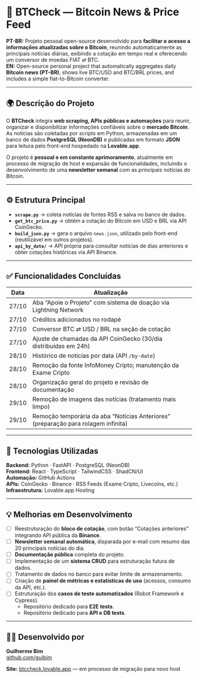 # 📰 BTCheck — Bitcoin News & Price Feed

**PT-BR:** Projeto pessoal open-source desenvolvido para **facilitar o acesso a informações atualizadas sobre o Bitcoin**, reunindo automaticamente as principais notícias diárias, exibindo a cotação em tempo real e oferecendo um conversor de moedas FIAT ⇄ BTC.  
**EN:** Open-source personal project that automatically aggregates daily **Bitcoin news (PT-BR)**, shows live BTC/USD and BTC/BRL prices, and includes a simple fiat-to-Bitcoin converter.

---

## 🌍 Descrição do Projeto

O **BTCheck** integra **web scraping, APIs públicas e automações** para reunir, organizar e disponibilizar informações confiáveis sobre o **mercado Bitcoin**.  
As notícias são coletadas por *scripts* em Python, armazenadas em um banco de dados **PostgreSQL (NeonDB)** e publicadas em formato **JSON** para leitura pelo front-end hospedado na **Lovable.app**.  

O projeto é **pessoal e em constante aprimoramento**, atualmente em processo de migração de host e expansão de funcionalidades, incluindo o desenvolvimento de uma **newsletter semanal** com as principais notícias do Bitcoin.

---

## ⚙️ Estrutura Principal

- **`scrape.py`** → coleta notícias de fontes RSS e salva no banco de dados.  
- **`get_btc_price.py`** → obtém a cotação do Bitcoin em USD e BRL via API CoinGecko.  
- **`build_json.py`** → gera o arquivo `news.json`, utilizado pelo front-end (reutilizável em outros projetos).  
- **`api_by_date/`** → API própria para consultar notícias de dias anteriores e obter cotações históricas via API Binance.

---

## ✅ Funcionalidades Concluídas

| Data  | Atualização |
|-------|--------------|
| 27/10 | Aba “Apoie o Projeto” com sistema de doação via Lightning Network |
| 27/10 | Créditos adicionados no rodapé |
| 27/10 | Conversor BTC ⇄ USD / BRL na seção de cotação |
| 27/10 | Ajuste de chamadas da API CoinGecko (30/dia distribuídas em 24h) |
| 28/10 | Histórico de notícias por data (API `/by-date`) |
| 28/10 | Remoção da fonte InfoMoney Cripto; manutenção da Exame Cripto |
| 28/10 | Organização geral do projeto e revisão de documentação |
| 29/10 | Remoção de imagens das notícias (tratamento mais limpo) |
| 29/10 | Remoção temporária da aba “Notícias Anteriores” (preparação para rolagem infinita) |

---

## 🧩 Tecnologias Utilizadas

**Backend:** Python · FastAPI · PostgreSQL (NeonDB)  
**Frontend:** React · TypeScript · TailwindCSS · ShadCN/UI  
**Automação:** GitHub Actions  
**APIs:** CoinGecko · Binance · RSS Feeds (Exame Cripto, Livecoins, etc.)  
**Infraestrutura:** Lovable.app Hosting

---

## 💡 Melhorias em Desenvolvimento

- [ ] Reestruturação do **bloco de cotação**, com botão “Cotações anteriores” integrando API pública da **Binance**.  
- [ ] **Newsletter semanal automática**, disparada por e-mail com resumo das 20 principais notícias do dia.  
- [ ] **Documentação pública** completa do projeto.  
- [ ] Implementação de um **sistema CRUD** para estruturação futura de dados.  
- [ ] Tratamento de dados no banco para evitar limite de armazenamento.  
- [ ] Criação de **painel de métricas e estatísticas de uso** (acessos, consumo da API, etc.).  
- [ ] Estruturação dos **casos de teste automatizados** (Robot Framework e Cypress).  
  - Repositório dedicado para **E2E tests**.  
  - Repositório dedicado para **API e DB tests**.

---

## 👨‍💻 Desenvolvido por

**Guilherme Bim**  
[github.com/guibim](https://github.com/guibim)  

**Site:** [btccheck.lovable.app](https://btccheck.lovable.app) — em processo de migração para novo host
